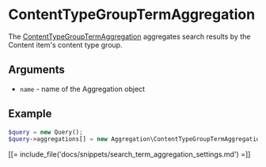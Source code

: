 # ContentTypeGroupTermAggregation

The [ContentTypeGroupTermAggregation](../../api/php_api/php_api_reference/classes/Ibexa-Contracts-Core-Repository-Values-Content-Query-Aggregation-ContentTypeGroupTermAggregation.html) aggregates search results by the Content item's content type group.

## Arguments

- `name` - name of the Aggregation object

## Example

``` php
$query = new Query();
$query->aggregations[] = new Aggregation\ContentTypeGroupTermAggregation('content_type_group');
```

[[= include_file('docs/snippets/search_term_aggregation_settings.md') =]]
